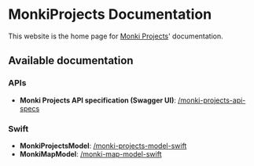 # MonkiProjects Documentation

This website is the home page for [Monki Projects](https://monkiprojects.com)' documentation.

## Available documentation

### APIs

- **Monki Projects API specification (Swagger UI)**: [/monki-projects-api-specs](https://docs.monkiprojects.com/monki-projects-api-specs/)

### Swift

- **MonkiProjectsModel**: [/monki-projects-model-swift](https://docs.monkiprojects.com/monki-projects-model-swift/)
- **MonkiMapModel**: [/monki-map-model-swift](https://docs.monkiprojects.com/monki-map-model-swift/)
